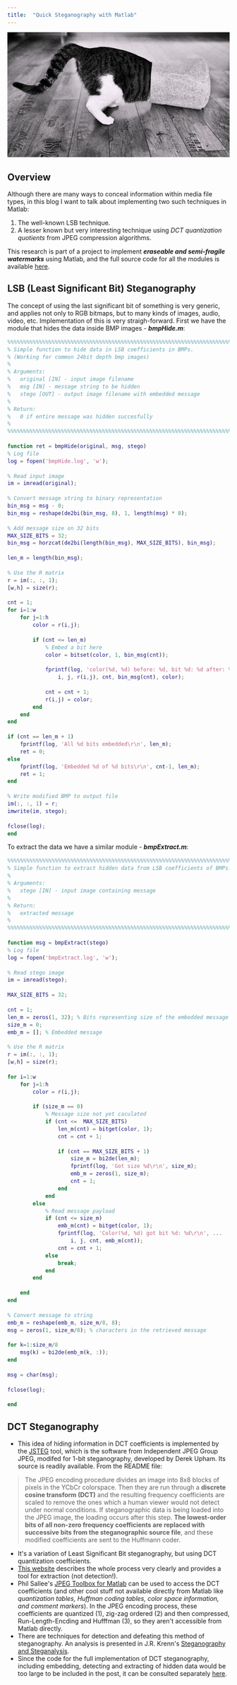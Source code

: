```yaml
---
title:  "Quick Steganography with Matlab"
---
```


![Logo](/assets/images/hidden.jpg)

## Overview
Although there are many ways to conceal information within media file types, in this blog I want to talk about implementing two such techniques in Matlab: 
1. The well-known LSB technique.
2. A lesser known but very interesting technique using *DCT quantization quotients* from JPEG compression algorithms.

This research is part of a project to implement __*eraseable and semi-fragile watermarks*__ using Matlab, and the full source code for all the modules is available [here](https://github.com/livz/watermark-steg).

## LSB (Least Significant Bit) Steganography

The concept of using the last significant bit of something is very generic, and applies not only to RGB bitmaps, but to many kinds of  images, audio, video, etc. Implementation of this is very straigh-forward. First we have the module that hides the data inside BMP images - __*bmpHide.m*__:
```matlab
%%%%%%%%%%%%%%%%%%%%%%%%%%%%%%%%%%%%%%%%%%%%%%%%%%%%%%%%%%%%%%%%%%%%%%%%%%%
% Simple function to hide data in LSB coefficients in BMPs.
% (Working for common 24bit depth bmp images)
%
% Arguments:
%   original [IN] - input image filename
%   msg [IN] - message string to be hidden
%   stego [OUT] - output image filename with embedded message
%
% Return:
%   0 if entire message was hidden succesfully
%
%%%%%%%%%%%%%%%%%%%%%%%%%%%%%%%%%%%%%%%%%%%%%%%%%%%%%%%%%%%%%%%%%%%%%%%%%%%

function ret = bmpHide(original, msg, stego)
% Log file
log = fopen('bmpHide.log', 'w');

% Read input image
im = imread(original);

% Convert message string to binary representation
bin_msg = msg - 0;
bin_msg = reshape(de2bi(bin_msg, 8), 1, length(msg) * 8);

% Add message size on 32 bits
MAX_SIZE_BITS = 32;
bin_msg = horzcat(de2bi(length(bin_msg), MAX_SIZE_BITS), bin_msg);

len_m = length(bin_msg);

% Use the R matrix
r = im(:, :, 1);
[w,h] = size(r);

cnt = 1;
for i=1:w
    for j=1:h
        color = r(i,j);
        
        if (cnt <= len_m)
            % Embed a bit here
            color = bitset(color, 1, bin_msg(cnt));
            
            fprintf(log, 'color(%d, %d) before: %d, bit %d: %d after: %d\r\n', ...
                i, j, r(i,j), cnt, bin_msg(cnt), color);
            
            cnt = cnt + 1;
            r(i,j) = color;
        end
    end
end

if (cnt == len_m + 1)
    fprintf(log, 'All %d bits embedded\r\n', len_m);
    ret = 0;
else
    fprintf(log, 'Embedded %d of %d bits\r\n', cnt-1, len_m);
    ret = 1;
end

% Write modified BMP to output file
im(:, :, 1) = r;
imwrite(im, stego);

fclose(log);
end
```

To extract the data we have a similar module - __*bmpExtract.m*__:
```matlab
%%%%%%%%%%%%%%%%%%%%%%%%%%%%%%%%%%%%%%%%%%%%%%%%%%%%%%%%%%%%%%%%%%%%%%%%%%%
% Simple function to extract hidden data from LSB coefficients of BMPs.
%
% Arguments:
%   stego [IN] - input image containing message
%
% Return:
%   extracted message
%
%%%%%%%%%%%%%%%%%%%%%%%%%%%%%%%%%%%%%%%%%%%%%%%%%%%%%%%%%%%%%%%%%%%%%%%%%%%

function msg = bmpExtract(stego)
% Log file
log = fopen('bmpExtract.log', 'w');

% Read stego image
im = imread(stego);

MAX_SIZE_BITS = 32;

cnt = 1;
len_m = zeros(1, 32); % Bits representing size of the embedded message
size_m = 0;
emb_m = []; % Embedded message

% Use the R matrix
r = im(:, :, 1);
[w,h] = size(r);

for i=1:w
    for j=1:h
        color = r(i,j);
        
        if (size_m == 0)
            % Message size not yet caculated
            if (cnt <=  MAX_SIZE_BITS)
                len_m(cnt) = bitget(color, 1);
                cnt = cnt + 1;
                
                if (cnt == MAX_SIZE_BITS + 1)
                    size_m = bi2de(len_m);
                    fprintf(log, 'Got size %d\r\n', size_m);
                    emb_m = zeros(1, size_m);
                    cnt = 1;
                end
            end
        else
            % Read message payload
            if (cnt <= size_m)
                emb_m(cnt) = bitget(color, 1);
                fprintf(log, 'Color(%d, %d) got bit %d: %d\r\n', ...
                    i, j, cnt, emb_m(cnt));
                cnt = cnt + 1;
            else
                break;
            end
        end
        
    end
end

% Convert message to string
emb_m = reshape(emb_m, size_m/8, 8);
msg = zeros(1, size_m/8); % characters in the retrieved message

for k=1:size_m/8
    msg(k) = bi2de(emb_m(k, :));
end

msg = char(msg);

fclose(log);

end
```



## DCT Steganography
* This idea of hiding information in DCT coefficients is implemented by the [JSTEG](https://zooid.org/~paul/crypto/jsteg/) tool, which is the software from Independent JPEG Group JPEG, modifed for 1-bit steganography, developed by Derek Upham. Its  source is readily available. From the README file:
> The JPEG encoding procedure divides an image into 8x8 blocks of pixels in the YCbCr colorspace.  Then they are run through a __discrete cosine transform (DCT)__ and the resulting frequency coefficients are scaled to remove the ones which a human viewer would not detect under normal conditions.  If steganographic data is being loaded into the JPEG image, the loading occurs after this step.  __The lowest-order bits of all non-zero frequency coefficients are replaced with successive bits from the steganographic source file__, and these modified coefficients are sent to the Huffmann coder.
* It's a variation of Least Significant Bit steganography, but using DCT quantization coefficients.
* [This website](http://www.guillermito2.net/stegano/jsteg/index.html) describes the whole process very clearly and provides a tool for extraction (not detection!).
* Phil Sallee's [JPEG Toolbox for Matlab](http://www.philsallee.com/jpegtbx/index.html) can be used to access the DCT coefficients (and other cool stuff not available directly from Matlab  like _quantization tables, Huffman coding tables, color space information, and comment markers_). In the JPEG encoding process, these coefficients are quantized (1), zig-zag ordered (2) and then compressed, Run-Length-Encding and Hufffman (3), so they aren't accessible from Matlab directly. 
* There are techniques for detection and defeating this method of steganography. An analysis is presented in J.R. Krenn's [Steganography and Steganalysis](http://www.krenn.nl/univ/cry/steg/article.pdf).
* Since the code for the full implementation of DCT steganography, including embedding, detecting and extracting of hidden data would be too large to be included in the post, it can be consulted separately [here](https://github.com/livz/watermark-steg).

